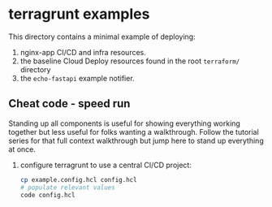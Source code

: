 # terragrunt examples

This directory contains a minimal example of deploying:

1. nginx-app CI/CD and infra resources.
2. the baseline Cloud Deploy resources found in the root `terraform/` directory
3. the `echo-fastapi` example notifier.

## Cheat code - speed run

Standing up all components is useful for showing everything working together but
less useful for folks wanting a walkthrough. Follow the tutorial series for that
full context walkthrough but jump here to stand up everything at once.

1. configure terragrunt to use a central CI/CD project:

    ```bash
    cp example.config.hcl config.hcl
    # populate relevant values
    code config.hcl
    ```
